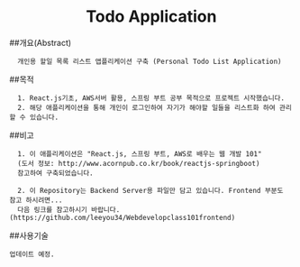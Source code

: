 <p align="center"> 
<h1 align="center">Todo Application</h1>
</p>


##개요(Abstract)
```
  개인용 할일 목록 리스트 앱플리케이션 구축 (Personal Todo List Application)
```
##목적
```
  1. React.js기초, AWS서버 활용, 스프링 부트 공부 목적으로 프로젝트 시작했습니다.
  2. 해당 애플리케이션을 통해 개인이 로그인하여 자기가 해야할 일들을 리스트화 하여 관리 할 수 있습니다.
```
##비고
```
  1. 이 애플리케이션은 "React.js, 스프링 부트, AWS로 배우는 웹 개발 101"
  (도서 정보: http://www.acornpub.co.kr/book/reactjs-springboot)
  참고하여 구축되었습니다.

  2. 이 Repository는 Backend Server용 파일만 담고 있습니다. Frontend 부분도 참고 하시려면...
  다음 링크를 참고하시기 바랍니다. (https://github.com/leeyou34/Webdevelopclass101frontend)
```
##사용기술
```
업데이트 예정.
```
